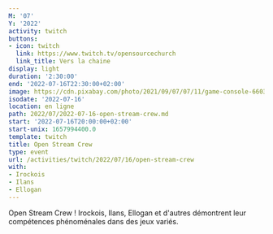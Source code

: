 ```yaml
---
M: '07'
Y: '2022'
activity: twitch
buttons:
- icon: twitch
  link: https://www.twitch.tv/opensourcechurch
  link_title: Vers la chaine
display: light
duration: '2:30:00'
end: '2022-07-16T22:30:00+02:00'
image: https://cdn.pixabay.com/photo/2021/09/07/07/11/game-console-6603120_960_720.jpg
isodate: '2022-07-16'
location: en ligne
path: 2022/07/2022-07-16-open-stream-crew.md
start: '2022-07-16T20:00:00+02:00'
start-unix: 1657994400.0
template: twitch
title: Open Stream Crew
type: event
url: /activities/twitch/2022/07/16/open-stream-crew
with:
- Irockois
- Ilans
- Ellogan
---
```

Open Stream Crew ! Irockois, Ilans, Ellogan et d'autres démontrent leur compétences phénoménales dans des jeux variés.